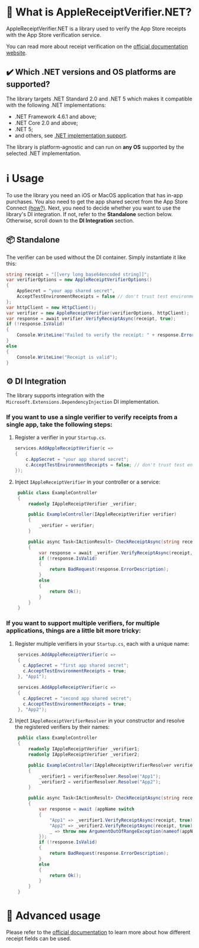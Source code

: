 ﻿# 📝 What is AppleReceiptVerifier.NET?

AppleReceiptVerifier.NET is a library used to verify the App Store receipts with the App Store verification service. 

You can read more about receipt verification on the [official documentation website](https://developer.apple.com/documentation/appstorereceipts).

## ✔️ Which .NET versions and OS platforms are supported?

The library targets .NET Standard 2.0 and .NET 5 which makes it compatible with the following .NET implementations:

* .NET Framework 4.6.1 and above;
* .NET Core 2.0 and above;
* .NET 5;
* and others, see [.NET implementation support](https://docs.microsoft.com/en-us/dotnet/standard/net-standard#net-implementation-support).

The library is platform-agnostic and can run on **any OS** supported by the selected .NET implementation.

# ℹ️ Usage
To use the library you need an iOS or MacOS application that has in-app purchases. You also need to get the app shared secret from the App Store Connect [(how?)](https://developers.facebook.com/docs/app-events/getting-started-app-events-ios/app-shared-secret/). 
Next, you need to decide whether you want to use the library's DI integration. If not, refer to the **Standalone** section below. Otherwise, scroll down to the **DI Integration** section.

## 📦 Standalone

The verifier can be used without the DI container. Simply instantiate it like this:

```c#
string receipt = "[[very long base64encoded string]]";
var verifierOptions = new AppleReceiptVerifierOptions()
{
    AppSecret = "your app shared secret",
    AcceptTestEnvironmentReceipts = false // don't trust test environment receipts in production!
};
var httpClient = new HttpClient();
var verifier = new AppleReceiptVerifier(verifierOptions, httpClient);
var response = await verifier.VerifyReceiptAsync(receipt, true);
if (!response.IsValid)
{
    Console.WriteLine("Failed to verify the receipt: " + response.ErrorDescription);
}
else
{
    Console.WriteLine("Receipt is valid");
}
```

## ⚙️ DI Integration

The library supports integration with the `Microsoft.Extensions.DependencyInjection` DI implementation. 

### If you want to use a single verifier to verify receipts from a single app, take the following steps:

1. Register a verifier in your `Startup.cs`. 

   ```c#
   services.AddAppleReceiptVerifier(c =>
   {
       c.AppSecret = "your app shared secret";
       c.AcceptTestEnvironmentReceipts = false; // don't trust test environment receipts in production!
   });
   ```

2. Inject `IAppleReceiptVerifier` in your controller or a service:

   ```c#
    public class ExampleController
    {
        readonly IAppleReceiptVerifier _verifier;

        public ExampleController(IAppleReceiptVerifier verifier)
        {
            _verifier = verifier;
        }

        public async Task<IActionResult> CheckReceiptAsync(string receipt)
        {
            var response = await _verifier.VerifyReceiptAsync(receipt, true);
            if (!response.IsValid)
            {
                return BadRequest(response.ErrorDescription);
            }
            else
            {
                return Ok();
            }
        }
    }
   ```

### If you want to support multiple verifiers, for multiple applications, things are a little bit more tricky:

1. Register multiple verifiers in your `Startup.cs`, each with a unique name:

   ```c#
    services.AddAppleReceiptVerifier(c =>
    {
      c.AppSecret = "first app shared secret";
      c.AcceptTestEnvironmentReceipts = true;
    }, "App1");

    services.AddAppleReceiptVerifier(c =>
    {
      c.AppSecret = "second app shared secret";
      c.AcceptTestEnvironmentReceipts = true;
    }, "App2");
   ```

2. Inject `IAppleReceiptVerifierResolver` in your constructor and resolve the registered verifiers by their names:

   ```c#
    public class ExampleController
    {
        readonly IAppleReceiptVerifier _verifier1;
        readonly IAppleReceiptVerifier _verifier2;

        public ExampleController(IAppleReceiptVerifierResolver verifierResolver)
        {
            _verifier1 = verifierResolver.Resolve("App1");
            _verifier2 = verifierResolver.Resolve("App2");
        }

        public async Task<IActionResult> CheckReceiptAsync(string receipt, string appName)
        {
            var response = await (appName switch
            {
                "App1" => _verifier1.VerifyReceiptAsync(receipt, true),
                "App2" => _verifier2.VerifyReceiptAsync(receipt, true),
                _ => throw new ArgumentOutOfRangeException(nameof(appName), appName, "Invalid app name.")
            });
            if (!response.IsValid)
            {
                return BadRequest(response.ErrorDescription);
            }
            else
            {
                return Ok();
            }
        }
    }
   ```

# 🤔 Advanced usage
Please refer to the [official documentation](https://developer.apple.com/documentation/appstorereceipts/verifyreceipt) to learn more about how different receipt fields can be used.
